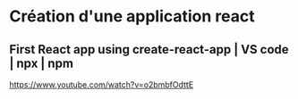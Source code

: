 # Création d'une application react

## First React app using create-react-app | VS code | npx | npm

https://www.youtube.com/watch?v=o2bmbfOdttE